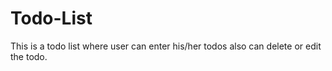 # Todo-List
This is a todo list where user can enter his/her todos also can  delete or edit the todo.
